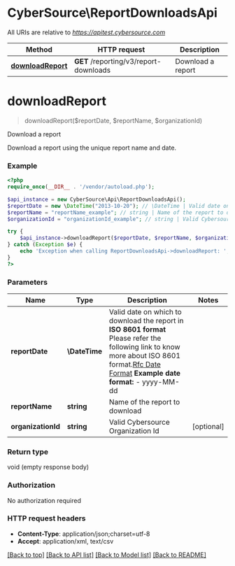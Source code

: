 # CyberSource\ReportDownloadsApi

All URIs are relative to *https://apitest.cybersource.com*

Method | HTTP request | Description
------------- | ------------- | -------------
[**downloadReport**](ReportDownloadsApi.md#downloadReport) | **GET** /reporting/v3/report-downloads | Download a report


# **downloadReport**
> downloadReport($reportDate, $reportName, $organizationId)

Download a report

Download a report using the unique report name and date.

### Example
```php
<?php
require_once(__DIR__ . '/vendor/autoload.php');

$api_instance = new CyberSource\Api\ReportDownloadsApi();
$reportDate = new \DateTime("2013-10-20"); // \DateTime | Valid date on which to download the report in **ISO 8601 format** Please refer the following link to know more about ISO 8601 format.[Rfc Date Format](https://xml2rfc.tools.ietf.org/public/rfc/html/rfc3339.html#anchor14)  **Example date format:**   - yyyy-MM-dd
$reportName = "reportName_example"; // string | Name of the report to download
$organizationId = "organizationId_example"; // string | Valid Cybersource Organization Id

try {
    $api_instance->downloadReport($reportDate, $reportName, $organizationId);
} catch (Exception $e) {
    echo 'Exception when calling ReportDownloadsApi->downloadReport: ', $e->getMessage(), PHP_EOL;
}
?>
```

### Parameters

Name | Type | Description  | Notes
------------- | ------------- | ------------- | -------------
 **reportDate** | **\DateTime**| Valid date on which to download the report in **ISO 8601 format** Please refer the following link to know more about ISO 8601 format.[Rfc Date Format](https://xml2rfc.tools.ietf.org/public/rfc/html/rfc3339.html#anchor14)  **Example date format:**   - yyyy-MM-dd |
 **reportName** | **string**| Name of the report to download |
 **organizationId** | **string**| Valid Cybersource Organization Id | [optional]

### Return type

void (empty response body)

### Authorization

No authorization required

### HTTP request headers

 - **Content-Type**: application/json;charset=utf-8
 - **Accept**: application/xml, text/csv

[[Back to top]](#) [[Back to API list]](../../README.md#documentation-for-api-endpoints) [[Back to Model list]](../../README.md#documentation-for-models) [[Back to README]](../../README.md)

